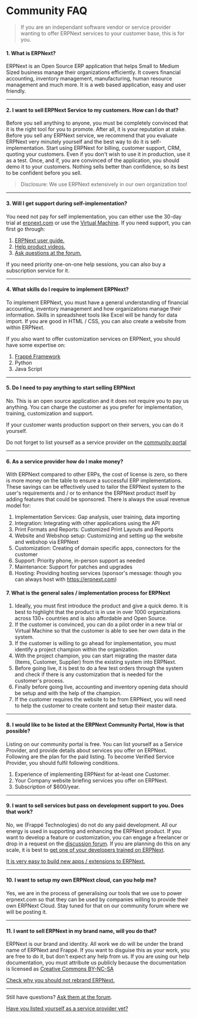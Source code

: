 # Community FAQ

> If you are an independant software vendor or service provider wanting to offer ERPNext services to your customer base, this is for you.

#### 1. What is ERPNext?

ERPNext is an Open Source ERP application that helps Small to Medium Sized business manage their organizations efficiently. It covers financial accounting, inventory management, manufacturing, human resource management and much more. It is a web based application, easy and user friendly.

---

#### 2. I want to sell ERPNext Service to my customers. How can I do that?

Before you sell anything to anyone, you must be completely convinced that it is the right tool for you to promote. After all, it is your reputation at stake. Before you sell any ERPNext service, we recommend that you evaluate ERPNext very minutely yourself and the best way to do it is self-implementation. Start using ERPNext for billing, customer support, CRM, quoting your customers. Even if you don't wish to use it in production, use it as a test. Once, and if, you are convinced of the application, you should demo it to your customers. Nothing sells better than confidence, so its best to be confident before you sell.

> Disclosure: We use ERPNext extensively in our own organization too!

---

#### 3. Will I get support during self-implementation?

You need not pay for self implementation, you can either use the 30-day trial at [erpnext.com](https://erpnext.com) or use the [Virtual Machine](https://erpnext.com/download). If you need support, you can first go through:

1. [ERPNext user guide.](http://erpnext.org/docs/user/manual/en/)
1. [Help product videos.](http://frappe.io/docs/user/videos/learn)
1. [Ask questions at the forum.](https://discuss.erpnext.com)

If you need priority one-on-one help sessions, you can also buy a subscription service for it.

---

#### 4. What skills do I require to implement ERPNext?

To implement ERPNext, you must have a general understanding of financial accounting, inventory management and how organizations manage their information. Skills in spreadsheet tools like Excel will be handy for data import. If you are good in HTML / CSS, you can also create a website from within ERPNext.

If you also want to offer customization services on ERPNext, you should have some expertise on:

1. [Frappé Framework](https://frappe.io)
1. Python
1. Java Script

---

#### 5. Do I need to pay anything to start selling ERPNext

No. This is an open source application and it does not require you to pay us anything. You can charge the customer as you prefer for implementation, training, customization and support.

If your customer wants production support on their servers, you can do it yourself.

Do not forget to list yourself as a service provider on the [community portal](/service-providers)

---

#### 6. As a service provider how do I make money?

With ERPNext compared to other ERPs, the cost of license is zero, so there is more money on the table to ensure a successful ERP implementations. These savings can be effectively used to tailor the ERPNext system to the user's requirements and / or to enhance the ERPNext product itself by adding features that could be sponsored. There is always the usual revenue model for:

1. Implementation Services: Gap analysis, user training, data importing
1. Integration: Integrating with other applications using the API
1. Print Formats and Reports: Customized Print Layouts and Reports
1. Website and Webshop setup: Customizing and setting up the website and webshop via ERPNext
1. Customization: Creating of domain specific apps, connectors for the customer
1. Support: Priority phone, in-person support as needed
1. Maintenance: Support for patches and upgrades
1. Hosting: Providing hosting services (sponsor's message: though you can always host with https://erpnext.com)

#### 7. What is the general sales / implementation process for ERPNext

1. Ideally, you must first introduce the product and give a quick demo. It is best to highlight that the product is in use in over 1000 organizations across 130+ countries and is also affordable and Open Source.
2. If the customer is convinced, you can do a pilot order in a new trial or Virtual Machine so that the customer is able to see her own data in the system.
3. If the customer is willing to go ahead for implementation, you must identify a project champion within the organization.
4. With the project champion, you can start migrating the master data (Items, Customer, Supplier) from the existing system into ERPNext.
5. Before going live, it is best to do a few test orders through the system and check if there is any customization that is needed for the customer's process.
6. Finally before going live, accounting and inventory opening data should be setup and with the help of the champion.
7. If the customer requires the website to be from ERPNext, you will need to help the customer to create content and setup their master data.

---

#### 8. I would like to be listed at the ERPNext Community Portal, How is that possible?

Listing on our community portal is free. You can list yourself as a Service Provider, and provide details about services you offer on ERPNext. Following are the plan for the paid listing. To become Verified Service Provider, you should fulfil following conditions.

1. Experience of implementing ERPNext for at-least one Customer.
1. Your Company website briefing services you offer on ERPNext.
1. Subscription of $600/year.

---

#### 9. I want to sell services but pass on development support to you. Does that work?

No, we (Frappé Technologies) do not do any paid development. All our energy is used in supporting and enhancing the ERPNext product. If you want to develop a feature or customization, you can engage a freelancer or drop in a request on the [discussion forum](https://discuss.erpnext.com). If you are planning do this on any scale, it is best to [get one of your developers trained on ERPNext](https://www.youtube.com/watch?v=eCAMPcl7NKc&list=PL3lFfCEoMxvzHtsZHFJ4T3n5yMM3nGJ1W).

[It is very easy to build new apps / extensions to ERPNext.](http://frappe.io/docs/user/tutorial/)

---

#### 10. I want to setup my own ERPNext cloud, can you help me?

Yes, we are in the process of generalising our tools that we use to power erpnext.com so that they can be used by companies willing to provide their own ERPNext Cloud. Stay tuned for that on our community forum where we will be posting it.

---

#### 11. I want to sell ERPNext in my brand name, will you do that?

ERPNext is our brand and identity. All work we do will be under the brand name of ERPNext and Frappé. If you want to disguise this as your work, you are free to do it, but don't expect any help from us. If you are using our help documentation, you must attribute us publicly because the documentation is licensed as [Creative Commons BY-NC-SA](https://creativecommons.org/licenses/by-nc-sa/3.0/us/)

[Check why you should not rebrand ERPNext.](https://frappe.io/blog/general/why-you-should-not-rebrand-erpnext)

---

Still have questions? [Ask them at the forum](https://discuss.erpnext.com).

[Have you listed yourself as a service provider yet?](/service-providers)
